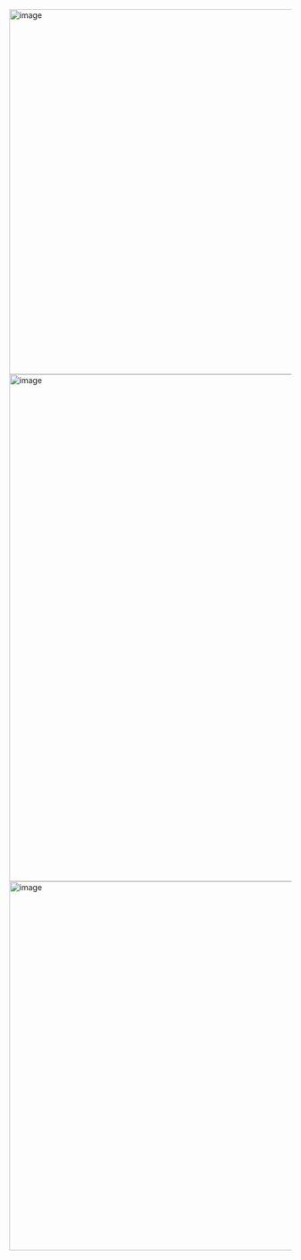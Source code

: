 <img width="1905" height="651" alt="image" src="https://github.com/user-attachments/assets/529945a6-ce56-4103-a020-412868cef523" />

<img width="1916" height="904" alt="image" src="https://github.com/user-attachments/assets/5be5afa2-a660-410c-812a-5ee95fcf42ca" />

<img width="1907" height="658" alt="image" src="https://github.com/user-attachments/assets/eba8dd19-8779-46f3-ac60-ca386e081786" />
